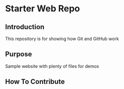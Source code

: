 # Starter Web Repo

## Introduction

This repository is for showing how Git and GitHub work

## Purpose

Sample website with plenty of files for demos


## How To Contribute